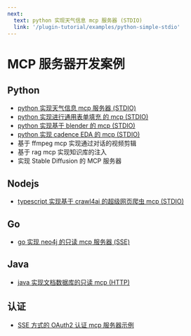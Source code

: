 ```yaml
---
next:
  text: python 实现天气信息 mcp 服务器 (STDIO)
  link: '/plugin-tutorial/examples/python-simple-stdio'
---
```


# MCP 服务器开发案例

## Python
- [python 实现天气信息 mcp 服务器 (STDIO)](./python-simple-stdio)
- [python 实现进行通用表单填充 的 mcp (STDIO)](./python-form-stdio)
- [python 实现基于 blender 的 mcp (STDIO)](./python-blender-stdio)
- [python 实现 cadence EDA 的 mcp (STDIO)](./python-cadence-stdio)
- 基于 ffmpeg mcp 实现通过对话的视频剪辑
- 基于 rag mcp 实现知识库的注入
- 实现 Stable Diffusion 的 MCP 服务器

## Nodejs
- [typescript 实现基于 crawl4ai 的超级网页爬虫 mcp (STDIO)](./typescript-crawl4ai-stdio)

## Go
- [go 实现 neo4j 的只读 mcp 服务器 (SSE)](./go-neo4j-sse)

## Java
- [java 实现文档数据库的只读 mcp (HTTP)](./java-es-http)

## 认证
- [SSE 方式的 OAuth2 认证 mcp 服务器示例](./sse-oauth2)
